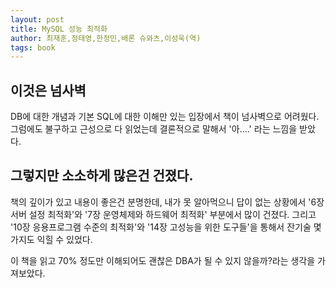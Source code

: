 ```yaml
---
layout: post
title: MySQL 성능 최적화
author: 최재훈,정태영,한정민,배론 슈와츠,이성욱(역)
tags: book
---
```


## 이것은 넘사벽

DB에 대한 개념과 기본 SQL에 대한 이해만 있는 입장에서 책이 넘사벽으로 어려웠다. 그럼에도 불구하고 근성으로 다 읽었는데 결론적으로 말해서 '아....' 라는 느낌을 받았다.

## 그렇지만 소소하게 많은건 건졌다.

책의 깊이가 있고 내용이 좋은건 분명한데, 내가 못 알아먹으니 답이 없는 상황에서 '6장 서버 설정 최적화'와 '7장 운영체제와 하드웨어 최적화' 부분에서 많이 건졌다. 그리고 '10장 응용프로그램 수준의 최적화'와 '14장 고성능을 위한 도구들'을 통해서 잔기술 몇가지도 익힐 수 있었다.

이 책을 읽고 70% 정도만 이해되어도 괜찮은 DBA가 될 수 있지 않을까?라는 생각을 가져보았다.